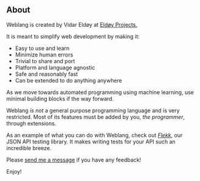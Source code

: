 ## About

Weblang is created by Vidar Eldøy at [Eldøy Projects.](https://eldoy.com)

It is meant to simplify web development by making it:

- Easy to use and learn
- Minimize human errors
- Trivial to share and port
- Platform and language agnostic
- Safe and reasonably fast
- Can be extended to do anything anywhere

As we move towards automated programming using machine learning, use minimal building blocks if the way forward.

Weblang _is not_ a general purpose programming language and is very restricted. Most of its features must be added by you, _the programmer_, through extensions.

As an example of what you can do with Weblang, check out [_Flekk_](https://github.com/eldoy/flekk), our JSON API testing library. It makes writing tests for your API such an incredible breeze.

Please [send me a message](https://github.com/eldoy) if you have any feedback!

Enjoy!